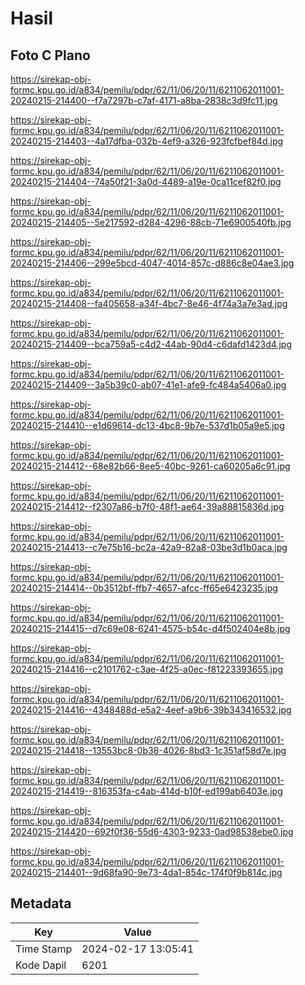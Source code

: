 # Hasil

## Foto C Plano

https://sirekap-obj-formc.kpu.go.id/a834/pemilu/pdpr/62/11/06/20/11/6211062011001-20240215-214400--f7a7297b-c7af-4171-a8ba-2838c3d9fc11.jpg

https://sirekap-obj-formc.kpu.go.id/a834/pemilu/pdpr/62/11/06/20/11/6211062011001-20240215-214403--4a17dfba-032b-4ef9-a326-923fcfbef84d.jpg

https://sirekap-obj-formc.kpu.go.id/a834/pemilu/pdpr/62/11/06/20/11/6211062011001-20240215-214404--74a50f21-3a0d-4489-a19e-0ca11cef82f0.jpg

https://sirekap-obj-formc.kpu.go.id/a834/pemilu/pdpr/62/11/06/20/11/6211062011001-20240215-214405--5e217592-d284-4296-88cb-71e6900540fb.jpg

https://sirekap-obj-formc.kpu.go.id/a834/pemilu/pdpr/62/11/06/20/11/6211062011001-20240215-214406--299e5bcd-4047-4014-857c-d886c8e04ae3.jpg

https://sirekap-obj-formc.kpu.go.id/a834/pemilu/pdpr/62/11/06/20/11/6211062011001-20240215-214408--fa405658-a34f-4bc7-8e46-4f74a3a7e3ad.jpg

https://sirekap-obj-formc.kpu.go.id/a834/pemilu/pdpr/62/11/06/20/11/6211062011001-20240215-214409--bca759a5-c4d2-44ab-90d4-c6dafd1423d4.jpg

https://sirekap-obj-formc.kpu.go.id/a834/pemilu/pdpr/62/11/06/20/11/6211062011001-20240215-214409--3a5b39c0-ab07-41e1-afe9-fc484a5406a0.jpg

https://sirekap-obj-formc.kpu.go.id/a834/pemilu/pdpr/62/11/06/20/11/6211062011001-20240215-214410--e1d69614-dc13-4bc8-9b7e-537d1b05a9e5.jpg

https://sirekap-obj-formc.kpu.go.id/a834/pemilu/pdpr/62/11/06/20/11/6211062011001-20240215-214412--68e82b66-8ee5-40bc-9261-ca60205a6c91.jpg

https://sirekap-obj-formc.kpu.go.id/a834/pemilu/pdpr/62/11/06/20/11/6211062011001-20240215-214412--f2307a86-b7f0-48f1-ae64-39a88815836d.jpg

https://sirekap-obj-formc.kpu.go.id/a834/pemilu/pdpr/62/11/06/20/11/6211062011001-20240215-214413--c7e75b16-bc2a-42a9-82a8-03be3d1b0aca.jpg

https://sirekap-obj-formc.kpu.go.id/a834/pemilu/pdpr/62/11/06/20/11/6211062011001-20240215-214414--0b3512bf-ffb7-4657-afcc-ff65e6423235.jpg

https://sirekap-obj-formc.kpu.go.id/a834/pemilu/pdpr/62/11/06/20/11/6211062011001-20240215-214415--d7c69e08-6241-4575-b54c-d4f502404e8b.jpg

https://sirekap-obj-formc.kpu.go.id/a834/pemilu/pdpr/62/11/06/20/11/6211062011001-20240215-214416--c2101762-c3ae-4f25-a0ec-f81223393655.jpg

https://sirekap-obj-formc.kpu.go.id/a834/pemilu/pdpr/62/11/06/20/11/6211062011001-20240215-214416--4348488d-e5a2-4eef-a9b6-39b343416532.jpg

https://sirekap-obj-formc.kpu.go.id/a834/pemilu/pdpr/62/11/06/20/11/6211062011001-20240215-214418--13553bc8-0b38-4026-8bd3-1c351af58d7e.jpg

https://sirekap-obj-formc.kpu.go.id/a834/pemilu/pdpr/62/11/06/20/11/6211062011001-20240215-214419--816353fa-c4ab-414d-b10f-ed199ab6403e.jpg

https://sirekap-obj-formc.kpu.go.id/a834/pemilu/pdpr/62/11/06/20/11/6211062011001-20240215-214420--692f0f36-55d6-4303-9233-0ad98538ebe0.jpg

https://sirekap-obj-formc.kpu.go.id/a834/pemilu/pdpr/62/11/06/20/11/6211062011001-20240215-214401--9d68fa90-9e73-4da1-854c-174f0f9b814c.jpg


## Metadata

| Key        | Value               |
| ---------- | ------------------- |
| Time Stamp | 2024-02-17 13:05:41 |
| Kode Dapil | 6201                |



